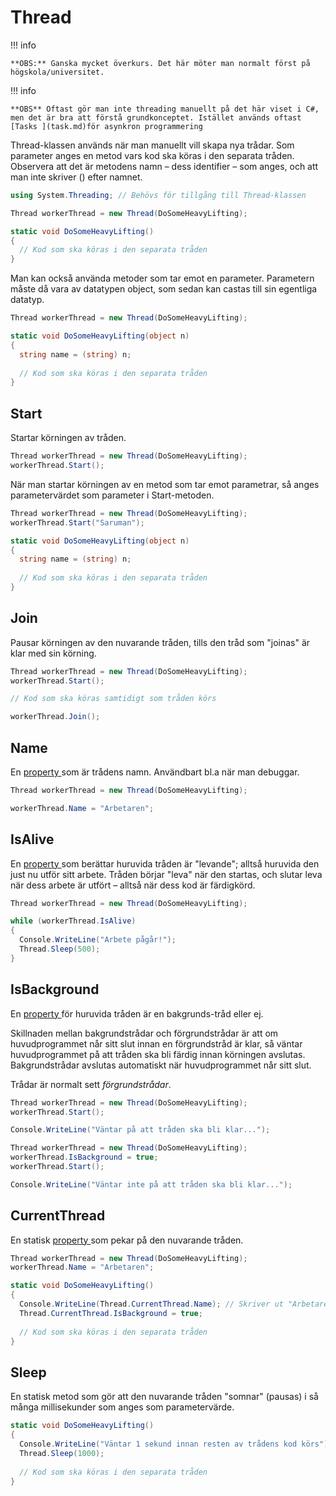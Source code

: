 # Thread

!!! info

	**OBS:** Ganska mycket överkurs. Det här möter man normalt först på högskola/universitet.
	

!!! info

	**OBS** Oftast gör man inte threading manuellt på det här viset i C#, men det är bra att förstå grundkonceptet. Istället används oftast [Tasks ](task.md)för asynkron programmering
	

Thread-klassen används när man manuellt vill skapa nya trådar. Som parameter anges en metod vars kod ska köras i den separata tråden. Observera att det är metodens namn – dess identifier – som anges, och att man inte skriver () efter namnet.

```csharp
using System.Threading; // Behövs för tillgång till Thread-klassen

Thread workerThread = new Thread(DoSomeHeavyLifting);

static void DoSomeHeavyLifting()
{
  // Kod som ska köras i den separata tråden
}
```

Man kan också använda metoder som tar emot en parameter. Parametern måste då vara av datatypen object, som sedan kan castas till sin egentliga datatyp.

```csharp
Thread workerThread = new Thread(DoSomeHeavyLifting);

static void DoSomeHeavyLifting(object n)
{
  string name = (string) n;
  
  // Kod som ska köras i den separata tråden
}
```

## Start

Startar körningen av tråden.

```csharp
Thread workerThread = new Thread(DoSomeHeavyLifting);
workerThread.Start();
```

När man startar körningen av en metod som tar emot parametrar, så anges parametervärdet som parameter i Start-metoden.

```csharp
Thread workerThread = new Thread(DoSomeHeavyLifting);
workerThread.Start("Saruman");

static void DoSomeHeavyLifting(object n)
{
  string name = (string) n;
  
  // Kod som ska köras i den separata tråden
}
```

## Join

Pausar körningen av den nuvarande tråden, tills den tråd som "joinas" är klar med sin körning.

```csharp
Thread workerThread = new Thread(DoSomeHeavyLifting);
workerThread.Start();

// Kod som ska köras samtidigt som tråden körs

workerThread.Join();
```

## Name

En [property ](../../klasser-och-objektorientering/inkapsling-och-properties.md#properties)som är trådens namn. Användbart bl.a när man debuggar.

```csharp
Thread workerThread = new Thread(DoSomeHeavyLifting);

workerThread.Name = "Arbetaren";
```

## IsAlive

En [property ](../../klasser-och-objektorientering/inkapsling-och-properties.md#properties)som berättar huruvida tråden är "levande"; alltså huruvida den just nu utför sitt arbete. Tråden börjar "leva" när den startas, och slutar leva när dess arbete är utfört – alltså när dess kod är färdigkörd.

```csharp
Thread workerThread = new Thread(DoSomeHeavyLifting);

while (workerThread.IsAlive)
{
  Console.WriteLine("Arbete pågår!");
  Thread.Sleep(500);
}
```

## IsBackground

En [property ](../../klasser-och-objektorientering/inkapsling-och-properties.md#properties)för huruvida tråden är en bakgrunds-tråd eller ej.

Skillnaden mellan bakgrundstrådar och förgrundstrådar är att om huvudprogrammet når sitt slut innan en förgrundstråd är klar, så väntar huvudprogrammet på att tråden ska bli färdig innan körningen avslutas. Bakgrundstrådar avslutas automatiskt när huvudprogrammet når sitt slut.

Trådar är normalt sett _förgrundstrådar_.

```csharp
Thread workerThread = new Thread(DoSomeHeavyLifting);
workerThread.Start();

Console.WriteLine("Väntar på att tråden ska bli klar...");
```

```csharp
Thread workerThread = new Thread(DoSomeHeavyLifting);
workerThread.IsBackground = true;
workerThread.Start();

Console.WriteLine("Väntar inte på att tråden ska bli klar...");
```

## CurrentThread

En statisk [property ](../../klasser-och-objektorientering/inkapsling-och-properties.md#properties)som pekar på den nuvarande tråden.

```csharp
Thread workerThread = new Thread(DoSomeHeavyLifting);
workerThread.Name = "Arbetaren";

static void DoSomeHeavyLifting()
{
  Console.WriteLine(Thread.CurrentThread.Name); // Skriver ut "Arbetaren"
  Thread.CurrentThread.IsBackground = true;
  
  // Kod som ska köras i den separata tråden
}
```

## Sleep

En statisk metod som gör att den nuvarande tråden "somnar" (pausas) i så många millisekunder som anges som parametervärde.

```csharp
static void DoSomeHeavyLifting()
{
  Console.WriteLine("Väntar 1 sekund innan resten av trådens kod körs");
  Thread.Sleep(1000);  
  
  // Kod som ska köras i den separata tråden
}
```

